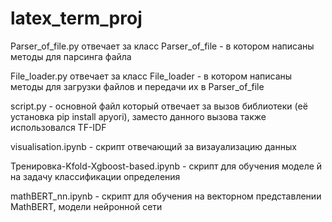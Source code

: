 # latex_term_proj
Parser_of_file.py отвечает за класс Parser_of_file - в котором написаны методы для парсинга файла

File_loader.py отвечает за класс File_loader - в котором написаны методы для загрузки файлов и передачи их в Parser_of_file

script.py - основной файл который отвечает за вызов библиотеки (её установка pip install apyori), заместо данного вызова также использовался TF-IDF

visualisation.ipynb - скрипт отвечающий за визауализацию данных

Тренировка-Kfold-Xgboost-based.ipynb - скрипт для обучения моделе й на задачу классификации определения

mathBERT_nn.ipynb - скрипт для обучения на векторном представлении MathBERT, модели нейронной сети

